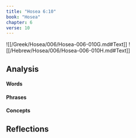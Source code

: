 ```yaml
---
title: "Hosea 6:10"
book: "Hosea"
chapter: 6
verse: 10
---
```

![[/Greek/Hosea/006/Hosea-006-010G.md#Text]]
![[/Hebrew/Hosea/006/Hosea-006-010H.md#Text]]

## Analysis

#### Words

#### Phrases

#### Concepts

## Reflections
